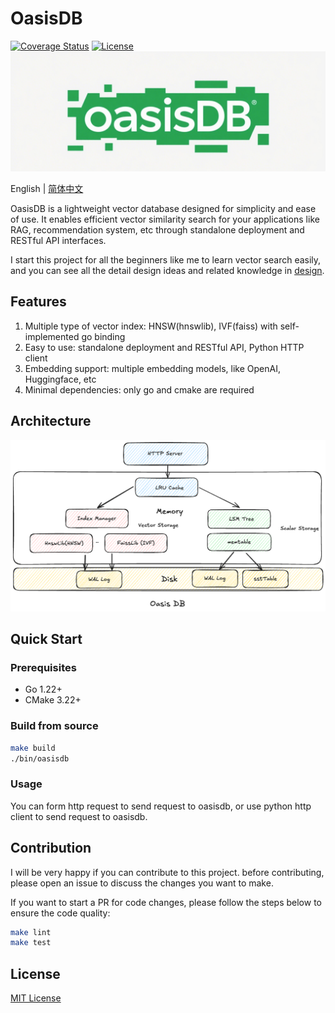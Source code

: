 # OasisDB

[![Coverage Status](https://coveralls.io/repos/github/lizzy-0323/oasisdb/badge.svg?branch=main)](https://coveralls.io/github/lizzy-0323/oasisdb?branch=main)
[![License](https://img.shields.io/badge/License-MIT-blue.svg)](https://opensource.org/licenses/MIT)
![logo](./docs/images/logo.png)

<!-- [![Build](https://github.com/lizzy-0323/oasisdb/actions/workflows/push_pr.yml/badge.svg)](https://github.com/lizzy-0323/oasisdb/actions/workflows/push_pr.yml) -->

English | [简体中文](readmd-CN.md)

OasisDB is a lightweight vector database designed for simplicity and ease of use. It enables efficient vector similarity search for your applications like RAG, recommendation system, etc through standalone deployment and RESTful API interfaces.

I start this project for all the beginners like me to learn vector search easily, and you can see all the detail design ideas and related knowledge in [design](docs/设计理念.md).

## Features

1. Multiple type of vector index: HNSW(hnswlib), IVF(faiss) with self-implemented go binding
2. Easy to use: standalone deployment and RESTful API, Python HTTP client
3. Embedding support: multiple embedding models, like OpenAI, Huggingface, etc
4. Minimal dependencies: only go and cmake are required

## Architecture

![Architecture](./docs/images/architecture.png)

## Quick Start

### Prerequisites

- Go 1.22+
- CMake 3.22+

### Build from source

```bash
make build
./bin/oasisdb
```

### Usage

You can form http request to send request to oasisdb, or use python http client to send request to oasisdb.

## Contribution

I will be very happy if you can contribute to this project. before contributing, please open an issue to discuss the changes you want to make.

If you want to start a PR for code changes, please follow the steps below to ensure the code quality:

```bash
make lint
make test
```

## License

[MIT License](LICENSE)
